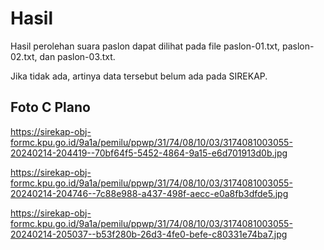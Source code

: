 # Hasil

Hasil perolehan suara paslon dapat dilihat pada file paslon-01.txt, paslon-02.txt, dan paslon-03.txt.

Jika tidak ada, artinya data tersebut belum ada pada SIREKAP.

## Foto C Plano

https://sirekap-obj-formc.kpu.go.id/9a1a/pemilu/ppwp/31/74/08/10/03/3174081003055-20240214-204419--70bf64f5-5452-4864-9a15-e6d701913d0b.jpg

https://sirekap-obj-formc.kpu.go.id/9a1a/pemilu/ppwp/31/74/08/10/03/3174081003055-20240214-204746--7c88e988-a437-498f-aecc-e0a8fb3dfde5.jpg

https://sirekap-obj-formc.kpu.go.id/9a1a/pemilu/ppwp/31/74/08/10/03/3174081003055-20240214-205037--b53f280b-26d3-4fe0-befe-c80331e74ba7.jpg
